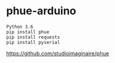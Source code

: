# phue-arduino

```
Python 3.6
pip install phue
pip install requests
pip install pyserial
```




https://github.com/studioimaginaire/phue
